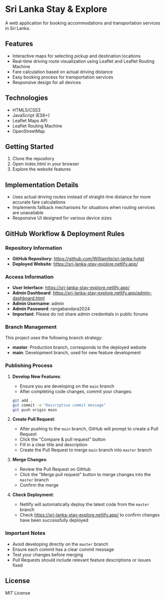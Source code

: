 # Sri Lanka Stay & Explore

A web application for booking accommodations and transportation services in Sri Lanka.

## Features

- Interactive maps for selecting pickup and destination locations
- Real-time driving route visualization using Leaflet and Leaflet Routing Machine
- Fare calculation based on actual driving distance
- Easy booking process for transportation services
- Responsive design for all devices

## Technologies

- HTML5/CSS3
- JavaScript (ES6+)
- Leaflet Maps API
- Leaflet Routing Machine
- OpenStreetMap

## Getting Started

1. Clone the repository
2. Open index.html in your browser
3. Explore the website features

## Implementation Details

- Uses actual driving routes instead of straight-line distance for more accurate fare calculations
- Implements fallback mechanisms for situations when routing services are unavailable
- Responsive UI designed for various device sizes

## GitHub Workflow & Deployment Rules

### Repository Information

- **GitHub Repository**: https://github.com/Williamllq/sri-lanka-hotel
- **Deployed Website**: https://sri-lanka-stay-explore.netlify.app/

### Access Information

- **User Interface**: https://sri-lanka-stay-explore.netlify.app/
- **Admin Dashboard**: https://sri-lanka-stay-explore.netlify.app/admin-dashboard.html
- **Admin Username**: admin
- **Admin Password**: rangabandara2024
- **Important**: Please do not share admin credentials in public forums

### Branch Management

This project uses the following branch strategy:

- **master**: Production branch, corresponds to the deployed website
- **main**: Development branch, used for new feature development

### Publishing Process

1. **Develop New Features**:
   - Ensure you are developing on the `main` branch
   - After completing code changes, commit your changes:
   ```bash
   git add .
   git commit -m "Descriptive commit message"
   git push origin main
   ```

2. **Create Pull Request**:
   - After pushing to the `main` branch, GitHub will prompt to create a Pull Request
   - Click the "Compare & pull request" button
   - Fill in a clear title and description
   - Create the Pull Request to merge `main` branch into `master` branch

3. **Merge Changes**:
   - Review the Pull Request on GitHub
   - Click the "Merge pull request" button to merge changes into the `master` branch
   - Confirm the merge

4. **Check Deployment**:
   - Netlify will automatically deploy the latest code from the `master` branch
   - Check https://sri-lanka-stay-explore.netlify.app/ to confirm changes have been successfully deployed

### Important Notes

- Avoid developing directly on the `master` branch
- Ensure each commit has a clear commit message
- Test your changes before merging
- Pull Requests should include relevant feature descriptions or issues fixed

## License

MIT License 